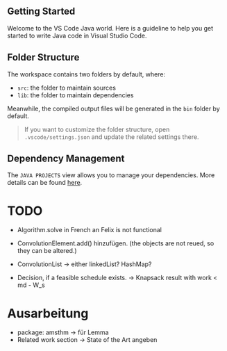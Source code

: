 ## Getting Started

Welcome to the VS Code Java world. Here is a guideline to help you get started to write Java code in Visual Studio Code.

## Folder Structure

The workspace contains two folders by default, where:

- `src`: the folder to maintain sources
- `lib`: the folder to maintain dependencies

Meanwhile, the compiled output files will be generated in the `bin` folder by default.

> If you want to customize the folder structure, open `.vscode/settings.json` and update the related settings there.

## Dependency Management

The `JAVA PROJECTS` view allows you to manage your dependencies. More details can be found [here](https://github.com/microsoft/vscode-java-dependency#manage-dependencies).



# TODO
- Algorithm.solve in French an Felix is not functional

- ConvolutionElement.add() hinzufügen. (the objects are not reued, so they can be altered.)
- ConvolutionList -> either linkedList? HashMap?


- Decision, if a feasible schedule exists.  -> Knapsack result with work < md - W_s


# Ausarbeitung
- package: amsthm -> für Lemma
- Related work section -> State of the Art angeben
